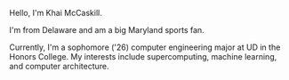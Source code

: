 Hello, I'm Khai McCaskill.

I'm from Delaware and am a
big Maryland sports fan.

Currently, I'm a sophomore ('26) computer engineering major 
at UD in the Honors College. My interests include 
supercomputing, machine learning, and computer architecture.
